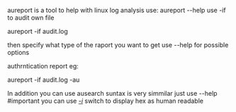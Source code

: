 aureport is a tool to help with linux log analysis
use:
aureport --help 
use -if to audit own file 

aureport -if audit.log 

then specify what type of the raport you want to get  use --help for possible options

authrntication report eg:

aureport -if audit.log  -au

In addition you can use ausearch suntax is very simmilar just use --help 
#important
you can use <u>*-i*</u> switch to display hex as human readable 

